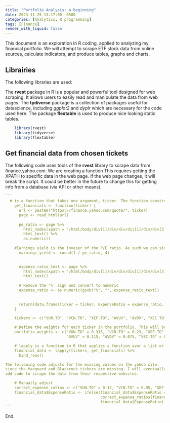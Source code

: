 ```yaml
---
title: "Portfolio Analysis: a beginning"
date: 2023-11-25 13:17:00 -0500
categories: [Analytics, R programming]
tags: [Finance]
render_with_liquid: false
---
```


This document is an exploration in R coding, applied to analyzing my financial portfolio. We will attempt to scrape ETF stock data from online sources, calculate indicators, and produce tables, graphs and charts.

## Librairies

The following libraries are used:

The **rvest** package in R is a popular and powerful tool designed for web scraping. It allows users to easily read and manipulate the data from web pages. The **tydiverse** package is a collection of packages useful for datascience, including *ggplot2* and *dyplr* which are necessary for the code used here. The package **flextable** is used to produce nice looking static tables.

````r
    library(rvest)
    library(tidyverse)
    library(flextable)
````

## Get financial data from chosen tickets

The following code uses tools of the **rvest** library to scrape data
from finance.yahoo.com. We are creating a function This requires getting
the XPATH to specific data in the web page. If the web page changes, it
will break the script. It could be better in the future to change this
for getting info from a database (via API or other means).

````r
```
  # is a function that takes one argument, ticker. The function constructs a URL for the Yahoo Finance page of the given ticker, then uses read_html to download and parse the HTML content of that page. 
    get_financials <- function(ticker) {
      url <- paste0("https://finance.yahoo.com/quote/", ticker)
      page <- read_html(url)
      
      pe_ratio <- page %>%
        html_nodes(xpath = '/html/body/div[1]/div/div/div[1]/div/div[3]/div[1]/div/div[1]/div/div/div/div[2]/div[2]/table/tbody/tr[3]/td[2]') %>%
        html_text() %>%
        as.numeric()
      
    #Earnings yield is the inveser of the P/E ratio. As such we can simply calculate it here.
      earnings_yield <- round(1 / pe_ratio, 4)
      

      expense_ratio_text <- page %>%
        html_nodes(xpath = '/html/body/div[1]/div/div/div[1]/div/div[3]/div[1]/div/div[1]/div/div/div/div[2]/div[2]/table/tbody/tr[7]/td[2]') %>%
        html_text()
      
      # Remove the '%' sign and convert to numeric
      expense_ratio <- as.numeric(gsub("%", "", expense_ratio_text))
      
      
      return(data.frame(Ticker = ticker, ExpenseRatio = expense_ratio, PE = pe_ratio, EarningsYield = earnings_yield))
    }

    tickers <- c("VUN.TO", "VCN.TO", "XEF.TO", "AVUV", "AVDV", "XEC.TO", "AVES")  # The tickers part of the portfolio

    # Define the weights for each ticker in the portfolio. This will be used to calculate the weighted averages.
    portfolio_weights <- c("VUN.TO" = 0.315, "VCN.TO" = 0.23, "XEF.TO" = 0.165, 
                           "AVUV" = 0.115, "AVDV" = 0.075, "XEC.TO" = 0.05, "AVES" = 0.05)

    # lapply is a function in R that applies a function over a list or vector. In this case, the function get_financials is applied to each element of the tickers vector. bind_rows() combines multiple data frames into one by binding them row-wise. This means that it takes data frames and stacks them on top of each other.
    financial_data <- lapply(tickers, get_financials) %>%
      bind_rows()

The following code adjusts for the missing values on the yahoo site,
since the Vanguard and Blackrock tickers are missing. I will eventually
add code to scrape the data from their respective websites.

    # Manually adjust 
    correct_expense_ratios <- c("VUN.TO" = 0.17, "VCN.TO" = 0.05, "XEF.TO" = 0.22, "XEC.TO" = 0.28)
    financial_data$ExpenseRatio <- ifelse(financial_data$ExpenseRatio == 0,
                                          correct_expense_ratios[financial_data$Ticker],
                                          financial_data$ExpenseRatio)
```
````

End.
